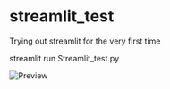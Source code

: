 # streamlit_test
Trying out streamlit for the very first time

streamlit run Streamlit_test.py

![Preview](https://github.com/markchanec/streamlit_test/blob/main/preview1.PNG)
